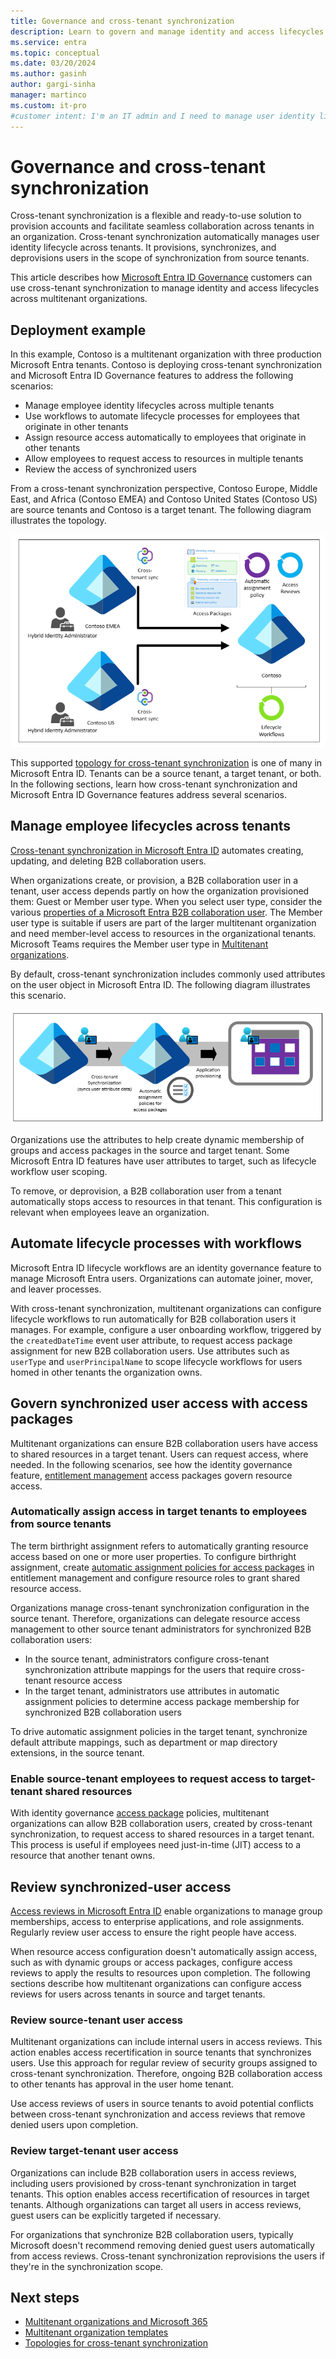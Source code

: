 ```yaml
---
title: Governance and cross-tenant synchronization
description: Learn to govern and manage identity and access lifecycles across multitenant organizations.
ms.service: entra
ms.topic: conceptual
ms.date: 03/20/2024
ms.author: gasinh
author: gargi-sinha
manager: martinco
ms.custom: it-pro
#customer intent: I'm an IT admin and I need to manage user identity lifecycles across multiple tenants. My goal is to provision, synchronize, and deprovision users with automation.
---
```


# Governance and cross-tenant synchronization

Cross-tenant synchronization is a flexible and ready-to-use solution to provision accounts and facilitate seamless collaboration across tenants in an organization. Cross-tenant synchronization automatically manages user identity lifecycle across tenants. It provisions, synchronizes, and deprovisions users in the scope of synchronization from source tenants.

This article describes how [Microsoft Entra ID Governance](~/id-governance/identity-governance-overview.md) customers can use cross-tenant synchronization to manage identity and access lifecycles across multitenant organizations.

## Deployment example

In this example, Contoso is a multitenant organization with three production Microsoft Entra tenants. Contoso is deploying cross-tenant synchronization and Microsoft Entra ID Governance features to address the following scenarios:

* Manage employee identity lifecycles across multiple tenants
* Use workflows to automate lifecycle processes for employees that originate in other tenants
* Assign resource access automatically to employees that originate in other tenants
* Allow employees to request access to resources in multiple tenants
* Review the access of synchronized users

From a cross-tenant synchronization perspective, Contoso Europe, Middle East, and Africa (Contoso EMEA) and Contoso United States (Contoso US) are source tenants and Contoso is a target tenant. The following diagram illustrates the topology.

   ![Diagram of a cross-tenant synchronization topology.](./media/cross-tenant-synchronization-governance/cross-tenant-topology.png)

This supported [topology for cross-tenant synchronization](~/identity/multi-tenant-organizations/cross-tenant-synchronization-topology.md) is one of many in Microsoft Entra ID. Tenants can be a source tenant, a target tenant, or both. In the following sections, learn how cross-tenant synchronization and Microsoft Entra ID Governance features address several scenarios.

## Manage employee lifecycles across tenants

[Cross-tenant synchronization in Microsoft Entra ID](~/identity/multi-tenant-organizations/cross-tenant-synchronization-overview.md) automates creating, updating, and deleting B2B collaboration users.

When organizations create, or provision, a B2B collaboration user in a tenant, user access depends partly on how the organization provisioned them: Guest or Member user type. When you select user type, consider the various [properties of a Microsoft Entra B2B collaboration user](~/external-id/user-properties.md). The Member user type is suitable if users are part of the larger multitenant organization and need member-level access to resources in the organizational tenants. Microsoft Teams requires the Member user type in [Multitenant organizations](/microsoft-365/enterprise/plan-multi-tenant-org-overview?view=o365-worldwide&preserve-view=true).

By default, cross-tenant synchronization includes commonly used attributes on the user object in Microsoft Entra ID. The following diagram illustrates this scenario.

   ![Diagram of synchronization with commonly used attributes.](./media/cross-tenant-synchronization-governance/common-attributes.png)

Organizations use the attributes to help create dynamic membership of groups and access packages in the source and target tenant. Some Microsoft Entra ID features have user attributes to target, such as lifecycle workflow user scoping.

To remove, or deprovision, a B2B collaboration user from a tenant automatically stops access to resources in that tenant. This configuration is relevant when employees leave an organization.

## Automate lifecycle processes with workflows

Microsoft Entra ID lifecycle workflows are an identity governance feature to manage Microsoft Entra users. Organizations can automate joiner, mover, and leaver processes.

With cross-tenant synchronization, multitenant organizations can configure lifecycle workflows to run automatically for B2B collaboration users it manages. For example, configure a user onboarding workflow, triggered by the `createdDateTime` event user attribute, to request access package assignment for new B2B collaboration users. Use attributes such as `userType` and `userPrincipalName` to scope lifecycle workflows for users homed in other tenants the organization owns.

## Govern synchronized user access with access packages

Multitenant organizations can ensure B2B collaboration users have access to shared resources in a target tenant. Users can request access, where needed. In the following scenarios, see how the identity governance feature, [entitlement management](~/id-governance/entitlement-management-overview.md) access packages govern resource access.

### Automatically assign access in target tenants to employees from source tenants

The term birthright assignment refers to automatically granting resource access based on one or more user properties. To configure birthright assignment, create [automatic assignment policies for access packages](~/id-governance/entitlement-management-access-package-auto-assignment-policy.md) in entitlement management and configure resource roles to grant shared resource access.

Organizations manage cross-tenant synchronization configuration in the source tenant. Therefore, organizations can delegate resource access management to other source tenant administrators for synchronized B2B collaboration users:

 - In the source tenant, administrators configure cross-tenant synchronization attribute mappings for the users that require cross-tenant resource access
 - In the target tenant, administrators use attributes in automatic assignment policies to determine access package membership for synchronized B2B collaboration users

To drive automatic assignment policies in the target tenant, synchronize default attribute mappings, such as department or map directory extensions, in the source tenant.

### Enable source-tenant employees to request access to target-tenant shared resources

With identity governance [access package](~/id-governance/entitlement-management-access-package-create.md) policies, multitenant organizations can allow B2B collaboration users, created by cross-tenant synchronization, to request access to shared resources in a target tenant. This process is useful if employees need just-in-time (JIT) access to a resource that another tenant owns.

## Review synchronized-user access

[Access reviews in Microsoft Entra ID](~/id-governance/access-reviews-overview.md) enable organizations to manage group memberships, access to enterprise applications, and role assignments. Regularly review user access to ensure the right people have access.

When resource access configuration doesn't automatically assign access, such as with dynamic groups or access packages, configure access reviews to apply the results to resources upon completion. The following sections describe how multitenant organizations can configure access reviews for users across tenants in source and target tenants.

### Review source-tenant user access

Multitenant organizations can include internal users in access reviews. This action enables access recertification in source tenants that synchronizes users. Use this approach for regular review of security groups assigned to cross-tenant synchronization. Therefore, ongoing B2B collaboration access to other tenants has approval in the user home tenant.

Use access reviews of users in source tenants to avoid potential conflicts between cross-tenant synchronization and access reviews that remove denied users upon completion.

### Review target-tenant user access

Organizations can include B2B collaboration users in access reviews, including users provisioned by cross-tenant synchronization in target tenants. This option enables access recertification of resources in target tenants. Although organizations can target all users in access reviews, guest users can be explicitly targeted if necessary.

For organizations that synchronize B2B collaboration users, typically Microsoft doesn't recommend removing denied guest users automatically from access reviews. Cross-tenant synchronization reprovisions the users if they're in the synchronization scope.

## Next steps

* [Multitenant organizations and Microsoft 365](multi-tenant-organization-microsoft-365.md)
* [Multitenant organization templates](multi-tenant-organization-templates.md)
* [Topologies for cross-tenant synchronization](cross-tenant-synchronization-topology.md)
